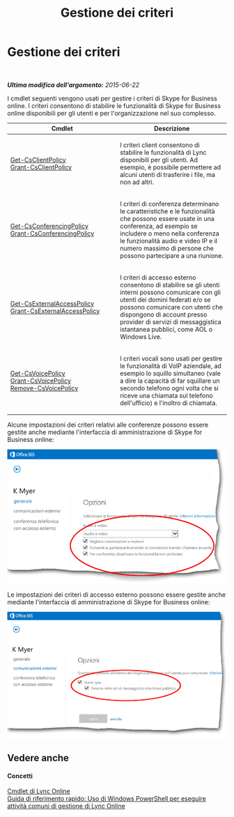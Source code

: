 ﻿---
title: Gestione dei criteri
TOCTitle: Gestione dei criteri
ms:assetid: 91372888-a96e-44db-a0dc-d08facbfce87
ms:mtpsurl: https://technet.microsoft.com/it-it/library/Dn362826(v=OCS.15)
ms:contentKeyID: 56269944
ms.date: 08/24/2015
mtps_version: v=OCS.15
ms.translationtype: HT
---

# Gestione dei criteri

 

_**Ultima modifica dell'argomento:** 2015-06-22_

I cmdlet seguenti vengono usati per gestire i criteri di Skype for Business online. I criteri consentono di stabilire le funzionalità di Skype for Business online disponibili per gli utenti e per l'organizzazione nel suo complesso.


<table>
<colgroup>
<col style="width: 50%" />
<col style="width: 50%" />
</colgroup>
<thead>
<tr class="header">
<th>Cmdlet</th>
<th>Descrizione</th>
</tr>
</thead>
<tbody>
<tr class="odd">
<td><p><a href="get-csclientpolicy.md">Get-CsClientPolicy</a><br />
<a href="grant-csclientpolicy.md">Grant-CsClientPolicy</a></p></td>
<td><p>I criteri client consentono di stabilire le funzionalità di Lync disponibili per gli utenti. Ad esempio, è possibile permettere ad alcuni utenti di trasferire i file, ma non ad altri.</p></td>
</tr>
<tr class="even">
<td><p><a href="get-csconferencingpolicy.md">Get-CsConferencingPolicy</a><br />
<a href="grant-csconferencingpolicy.md">Grant-CsConferencingPolicy</a></p></td>
<td><p>I criteri di conferenza determinano le caratteristiche e le funzionalità che possono essere usate in una conferenza, ad esempio se includere o meno nella conferenza le funzionalità audio e video IP e il numero massimo di persone che possono partecipare a una riunione.</p></td>
</tr>
<tr class="odd">
<td><p><a href="get-csexternalaccesspolicy.md">Get-CsExternalAccessPolicy</a><br />
<a href="grant-csexternalaccesspolicy.md">Grant-CsExternalAccessPolicy</a></p></td>
<td><p>I criteri di accesso esterno consentono di stabilire se gli utenti interni possono comunicare con gli utenti dei domini federati e/o se possono comunicare con utenti che dispongono di account presso provider di servizi di messaggistica istantanea pubblici, come AOL o Windows Live.</p></td>
</tr>
<tr class="even">
<td><p><a href="get-csvoicepolicy.md">Get-CsVoicePolicy</a><br />
<a href="grant-csvoicepolicy.md">Grant-CsVoicePolicy</a><br />
<a href="remove-csvoicepolicy.md">Remove-CsVoicePolicy</a></p></td>
<td><p>I criteri vocali sono usati per gestire le funzionalità di VoIP aziendale, ad esempio lo squillo simultaneo (vale a dire la capacità di far squillare un secondo telefono ogni volta che si riceve una chiamata sul telefono dell'ufficio) e l'inoltro di chiamata.</p></td>
</tr>
</tbody>
</table>


Alcune impostazioni dei criteri relativi alle conferenze possono essere gestite anche mediante l'interfaccia di amministrazione di Skype for Business online:

![Proprietà delle opzioni generali dell'Interfaccia di amministrazione di Lync](images/Dn362833.acf90793-7ee4-4faf-b791-f149dd5df2a5(OCS.15).png "Proprietà delle opzioni generali dell'Interfaccia di amministrazione di Lync")

Le impostazioni dei criteri di accesso esterno possono essere gestite anche mediante l'interfaccia di amministrazione di Skype for Business online:

![Opzioni per le comunicazioni esterne dell'Interfaccia di amministrazione](images/Dn362826.e5cfb159-b096-463e-b1ef-2b42eb29168a(OCS.15).png "Opzioni per le comunicazioni esterne dell'Interfaccia di amministrazione")

## Vedere anche

#### Concetti

[Cmdlet di Lync Online](the-skype-for-business-online-cmdlets.md)  
[Guida di riferimento rapido: Uso di Windows PowerShell per eseguire attività comuni di gestione di Lync Online](quick-reference-using-windows-powershell-to-do-common-skype-for-business-online-management-tasks.md)

